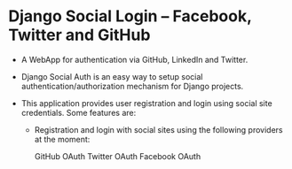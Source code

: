 # Django Social Login – Facebook, Twitter and GitHub

* A WebApp for authentication via GitHub, LinkedIn and Twitter.

* Django Social Auth is an easy way to setup social authentication/authorization
mechanism for Django projects.

* This application provides user registration and login using social site
credentials. Some features are:
    - Registration and login with social sites using the following providers 
      at the moment:

      GitHub OAuth
      Twitter OAuth
      Facebook OAuth
